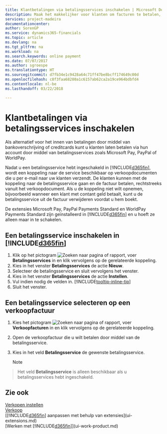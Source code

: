```yaml
---
title: Klantbetalingen via betalingsservices inschakelen | Microsoft Docs
description: Maak het makkelijker voor klanten om facturen te betalen, door betalingsservices in te schakelen.
services: project-madeira
documentationcenter: 
author: SorenGP
ms.service: dynamics365-financials
ms.topic: article
ms.devlang: na
ms.tgt_pltfrm: na
ms.workload: na
ms.search.keywords: online payment
ms.date: 07/07/2017
ms.author: sgroespe
ms.translationtype: HT
ms.sourcegitcommit: d7fb34e1c9428a64c71ff47be8bcff174649c00d
ms.openlocfilehash: c8f3faa68280a1c6157ab62ca2a19ce964bdbfd4
ms.contentlocale: nl-be
ms.lasthandoff: 03/22/2018

---
```

# <a name="enable-customer-payments-through-payment-services"></a>Klantbetalingen via betalingsservices inschakelen
Als alternatief voor het innen van betalingen door middel van bankoverschrijving of creditcards kunt u klanten laten betalen via hun account door middel van betalingsservices zoals Microsoft Pay, PayPal of WorldPay.  

Nadat u een betalingsservice hebt ingeschakeld in [!INCLUDE[d365fin](includes/d365fin_md.md)], wordt een koppeling naar de service beschikbaar op verkoopdocumenten die u per e-mail naar uw klanten verzendt. De klanten kunnen met de koppeling naar de betalingsservice gaan en de factuur betalen, rechtstreeks vanuit het verkoopdocument. Als u de koppeling niet wilt opnemen, bijvoorbeeld wanneer een klant met contant geld betaalt, kunt u de betalingsservice uit de factuur verwijderen voordat u hem boekt.  

De extensies Microsoft Pay, PayPal Payments Standard en WorldPay Payments Standard zijn geïnstalleerd in [!INCLUDE[d365fin](includes/d365fin_md.md)] en u hoeft ze alleen maar in te schakelen.  

## <a name="to-enable-a-payment-service-in-included365finincludesd365finmdmd"></a>Een betalingsservice inschakelen in [!INCLUDE[d365fin](includes/d365fin_md.md)]
1. Klik op het pictogram ![Zoeken naar pagina of rapport](media/ui-search/search_small.png "pictogram Zoeken naar pagina of rapport"), voer **Betalingsservices** in en klik vervolgens op de gerelateerde koppeling.  
2. Kies in het venster **Betalingsservices** de actie **Nieuw**.  
3. Selecteer de betalingsservice en sluit vervolgens het venster.  
4. Kies in het venster **Betalingsservices** de actie **Instellen**.  
5. Vul indien nodig de velden in. [!INCLUDE[tooltip-inline-tip](includes/tooltip-inline-tip_md.md)]  
6. Sluit het venster.  

## <a name="to-select-a-payment-service-on-a-sales-invoice"></a>Een betalingsservice selecteren op een verkoopfactuur
1. Kies het pictogram ![Zoeken naar pagina of rapport](media/ui-search/search_small.png "pictogram Zoeken naar pagina of rapport"), voer **Verkoopfacturen** in en klik vervolgens op de gerelateerde koppeling.  
2. Open de verkoopfactuur die u wilt betalen door middel van de betalingsservice.  
3. Kies in het veld **Betalingsservice** de gewenste betalingsservice.  

    > [!NOTE]  
>   Het veld **Betalingsservice** is alleen beschikbaar als u betalingsservices hebt ingeschakeld.  

## <a name="see-also"></a>Zie ook  
[Verkopen instellen](sales-setup-sales.md)  
[Verkoop](sales-manage-sales.md)  
[[!INCLUDE[d365fin](includes/d365fin_md.md)] aanpassen met behulp van extensies](ui-extensions.md)  
[Werken met [!INCLUDE[d365fin](includes/d365fin_md.md)]](ui-work-product.md)  

